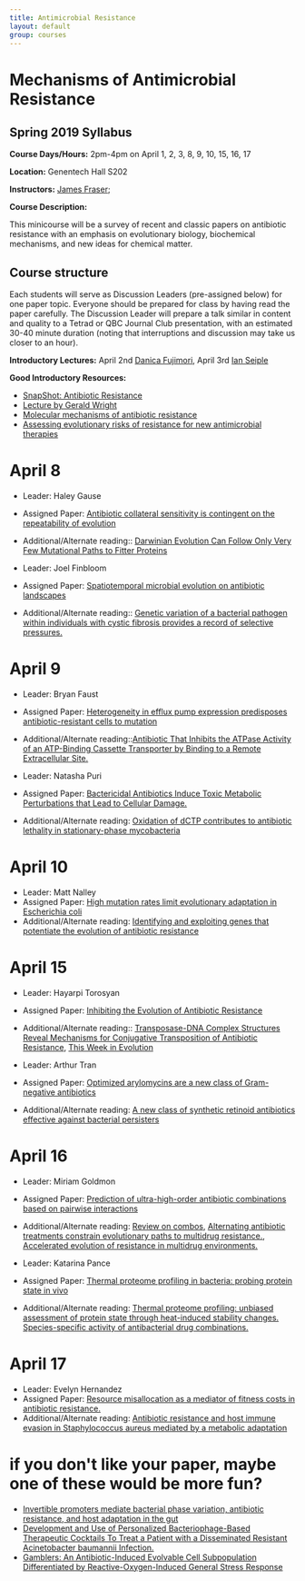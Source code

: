 ```yaml
---
title: Antimicrobial Resistance
layout: default
group: courses
---
```


# Mechanisms of Antimicrobial Resistance

## Spring 2019 Syllabus

**Course Days/Hours:** 2pm-4pm on April 1, 2, 3, 8, 9, 10, 15, 16, 17

**Location:** Genentech Hall S202

**Instructors:** [James Fraser](mailto:jfraser@fraserlab.com);

**Course Description:**

This minicourse will be a survey of recent and classic papers on antibiotic resistance with an emphasis on evolutionary biology, biochemical mechanisms, and new ideas for chemical matter.

## Course structure

Each students will serve as Discussion Leaders (pre-assigned below) for one paper topic.  Everyone should be prepared for class by having read the paper carefully. The Discussion Leader will prepare a talk similar in content and quality to a Tetrad or QBC Journal Club presentation, with an estimated 30-40 minute duration (noting that interruptions and discussion may take us closer to an hour).

**Introductory Lectures:** April 2nd [Danica Fujimori](http://fujimorilab.ucsf.edu/), April 3rd [Ian Seiple](http://seiplegroup.ucsf.edu/)

**Good Introductory Resources:**

- [SnapShot: Antibiotic Resistance](https://www.cell.com/cell/pdf/S0092-8674(18)30162-4.pdf)
- [Lecture by Gerald Wright](https://www.youtube.com/watch?v=f_TL53iL7BA)
- [Molecular mechanisms of antibiotic resistance](https://www.nature.com/articles/nrmicro3380)
- [Assessing evolutionary risks of resistance for new antimicrobial therapies](https://www.nature.com/articles/s41559-019-0854-x)

# April 8

- Leader: Haley Gause
- Assigned Paper: [Antibiotic collateral sensitivity is contingent on the repeatability of evolution ](https://www.nature.com/articles/s41467-018-08098-6)
- Additional/Alternate reading:: [Darwinian Evolution Can Follow Only Very Few Mutational Paths to Fitter Proteins](http://science.sciencemag.org/content/312/5770/111)

- Leader: Joel Finbloom
- Assigned Paper: [Spatiotemporal microbial evolution on antibiotic landscapes](http://science.sciencemag.org/content/353/6304/1147)
- Additional/Alternate reading:: [Genetic variation of a bacterial pathogen within individuals with cystic fibrosis provides a record of selective pressures.](https://www.ncbi.nlm.nih.gov/pubmed/24316980)

# April 9

- Leader: Bryan Faust
- Assigned Paper: [Heterogeneity in efflux pump expression predisposes antibiotic-resistant cells to mutation](http://science.sciencemag.org/content/362/6415/686)
- Additional/Alternate reading::[Antibiotic That Inhibits the ATPase Activity of an ATP-Binding Cassette Transporter by Binding to a Remote Extracellular Site.](https://www.ncbi.nlm.nih.gov/pubmed/28727445?dopt=Abstract)

- Leader: Natasha Puri
- Assigned Paper: [Bactericidal Antibiotics Induce Toxic Metabolic Perturbations that Lead to Cellular Damage.](https://www.cell.com/cell-reports/fulltext/S2211-1247(15)01101-8)
- Additional/Alternate reading: [Oxidation of dCTP contributes to antibiotic lethality in stationary-phase mycobacteria](https://www.pnas.org/content/115/9/2210)

# April 10

- Leader: Matt Nalley
- Assigned Paper: [High mutation rates limit evolutionary adaptation in Escherichia coli](https://journals.plos.org/plosgenetics/article?id=10.1371/journal.pgen.1007324)
- Additional/Alternate reading: [Identifying and exploiting genes that potentiate the evolution of antibiotic resistance](https://www.nature.com/articles/s41559-018-0547-x)

# April 15

- Leader: Hayarpi Torosyan
- Assigned Paper: [Inhibiting the Evolution of Antibiotic Resistance](<https://www.cell.com/molecular-cell/fulltext/S1097-2765(18)30847-5>)
- Additional/Alternate reading:: [Transposase-DNA Complex Structures Reveal Mechanisms for Conjugative Transposition of Antibiotic Resistance](<https://www.cell.com/cell/fulltext/S0092-8674(18)30176-4>), [This Week in Evolution](http://www.microbe.tv/twievo/twievo-38/)

- Leader: Arthur Tran
- Assigned Paper: [Optimized arylomycins are a new class of Gram-negative antibiotics](https://www.nature.com/articles/s41586-018-0483-6)
- Additional/Alternate reading: [A new class of synthetic retinoid antibiotics effective against bacterial persisters](https://www.nature.com/articles/nature26157)

# April 16

- Leader: Miriam Goldmon
- Assigned Paper: [Prediction of ultra-high-order antibiotic combinations based on pairwise interactions](https://journals.plos.org/ploscompbiol/article?id=10.1371/journal.pcbi.1006774)
- Additional/Alternate reading: [Review on combos](https://www.nature.com/articles/s41579-018-0141-x), [Alternating antibiotic treatments constrain evolutionary paths to multidrug resistance.](https://www.ncbi.nlm.nih.gov/pubmed/25246554), [Accelerated evolution of resistance in multidrug environments.](https://www.ncbi.nlm.nih.gov/pubmed/18779569)

- Leader: Katarina Pance
- Assigned Paper: [Thermal proteome profiling in bacteria: probing protein state in vivo](http://msb.embopress.org/content/14/7/e8242)
- Additional/Alternate reading: [Thermal proteome profiling: unbiased assessment of protein state through heat-induced stability changes.](https://www.ncbi.nlm.nih.gov/pubmed/28652855) [Species-specific activity of antibacterial drug combinations.](https://www.ncbi.nlm.nih.gov/pubmed/29973719)

# April 17

- Leader: Evelyn Hernandez
- Assigned Paper: [Resource misallocation as a mediator of fitness costs in antibiotic resistance.](https://www.biorxiv.org/content/biorxiv/early/2018/10/30/456434.full.pdf)
- Additional/Alternate reading: [Antibiotic resistance and host immune evasion in Staphylococcus aureus mediated by a metabolic adaptation](https://www.pnas.org/content/116/9/3722)

# if you don't like your paper, maybe one of these would be more fun?
- [Invertible promoters mediate bacterial phase variation, antibiotic resistance, and host adaptation in the gut](http://science.sciencemag.org/content/363/6423/181.full)
- [Development and Use of Personalized Bacteriophage-Based Therapeutic Cocktails To Treat a Patient with a Disseminated Resistant Acinetobacter baumannii Infection.](https://www.ncbi.nlm.nih.gov/pubmed/28807909)
- [Gamblers: An Antibiotic-Induced Evolvable Cell Subpopulation Differentiated by Reactive-Oxygen-Induced General Stress Response](https://www.sciencedirect.com/science/article/pii/S1097276519301480)
